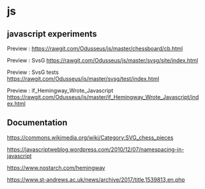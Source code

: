 # js

## javascript experiments

Preview : <https://rawgit.com/Odusseus/js/master/chessboard/cb.html>

Preview : SvsG <https://rawgit.com/Odusseus/js/master/svsg/site/index.html>

Preview : SvsG tests <https://rawgit.com/Odusseus/js/master/svsg/test/index.html>

Preview : if_Hemingway_Wrote_Javascript
<https://rawgit.com/Odusseus/js/master/if_Hemingway_Wrote_Javascript/index.html>

## Documentation

<https://commons.wikimedia.org/wiki/Category:SVG_chess_pieces>

<https://javascriptweblog.wordpress.com/2010/12/07/namespacing-in-javascript>

<https://www.nostarch.com/hemingway>

<https://www.st-andrews.ac.uk/news/archive/2017/title,1539813,en.php>
